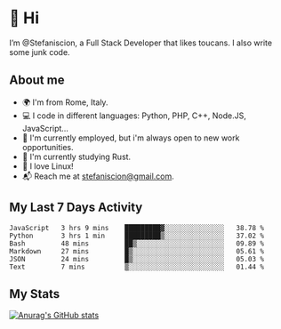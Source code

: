 # 👋 Hi

I’m @Stefaniscion, a Full Stack Developer that likes toucans.
I also write some junk code.

## About me

- 🌍 I'm from Rome, Italy.
- 💻 I code in different languages: Python, PHP, C++, Node.JS, JavaScript...
- 💼 I'm currently employed, but i'm always open to new work opportunities.
- 🌱 I'm currently studying Rust.
- 🐧 I love Linux!
- 📬 Reach me at stefaniscion@gmail.com.

## My Last 7 Days Activity
<!--START_SECTION:waka-->

```text
JavaScript   3 hrs 9 mins    █████████▓░░░░░░░░░░░░░░░   38.78 %
Python       3 hrs 1 min     █████████▒░░░░░░░░░░░░░░░   37.02 %
Bash         48 mins         ██▒░░░░░░░░░░░░░░░░░░░░░░   09.89 %
Markdown     27 mins         █▒░░░░░░░░░░░░░░░░░░░░░░░   05.61 %
JSON         24 mins         █▒░░░░░░░░░░░░░░░░░░░░░░░   05.03 %
Text         7 mins          ▒░░░░░░░░░░░░░░░░░░░░░░░░   01.44 %
```

<!--END_SECTION:waka-->

## My Stats
[![Anurag's GitHub stats](https://github-readme-stats.vercel.app/api?username=stefaniscion)](https://github.com/anuraghazra/github-readme-stats)
